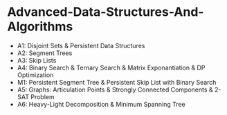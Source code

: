 # Advanced-Data-Structures-And-Algorithms

- A1: Disjoint Sets & Persistent Data Structures
- A2: Segment Trees
- A3: Skip Lists
- A4: Binary Search & Ternary Search & Matrix Exponantiation & DP Optimization
- M1: Persistent Segment Tree & Persistent Skip List with Binary Search
- A5: Graphs: Articulation Points & Strongly Connected Components & 2-SAT Problem
- A6: Heavy-Light Decomposition & Minimum Spanning Tree
